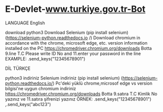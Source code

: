 # E-Devlet-www.turkiye.gov.tr-Bot
LANGUAGE English

download python3
Download Selenium (pip install selenium) (https://selenium-python.readthedocs.io /)
Download chromium in accordance with the chrome, microsoft edge, etc. version information installed on the PC https://chromedriver.chromium.org/downloads
Botta 9.line T.C Please write ID No and 11.enter your password in the line EXAMPLE: .send_keys("12345678901")

DİL TÜRKÇE

python3 indiriniz
Selenium indiriniz (pip install selenium)  (https://selenium-python.readthedocs.io/)
Pc'deki yüklü chrome,microsof edge vs version bilgisi'ne uygun chromium indiriniz https://chromedriver.chromium.org/downloads
Botta 9.satıra T.C Kimlik No yazınız ve 11.satıra şifrenizi yazınız ÖRNEK:   .send_keys("12345678901") ,.send_keys("abc123")
